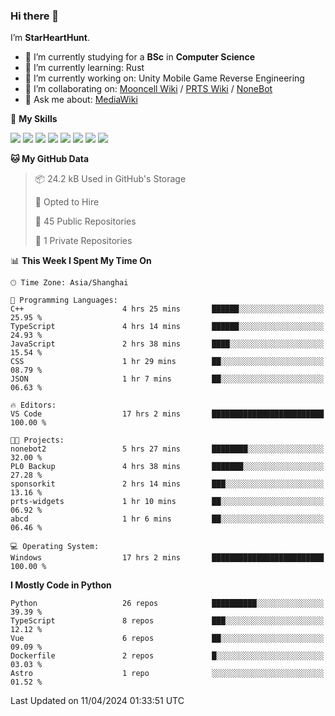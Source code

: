 ### Hi there 👋

I’m **StarHeartHunt**.

- 🏫 I’m currently studying for a **BSc** in **Computer Science**
- 🌱 I’m currently learning: Rust
- 🔭 I’m currently working on: Unity Mobile Game Reverse Engineering
- 👯 I’m collaborating on: [Mooncell Wiki](https://fgo.wiki/) / [PRTS Wiki](http://prts.wiki/) / [NoneBot](https://github.com/nonebot)
- 💬 Ask me about: [MediaWiki](https://www.mediawiki.org)

🌟 **My Skills**

![](https://img.shields.io/badge/-Python-3e74a2?style=flat-square&logo=Python&logoColor=fff)
![](https://img.shields.io/badge/-Node.js-339933?style=flat-square&logo=node.js&logoColor=fff)
![](https://img.shields.io/badge/-Vue-4fc08d?style=flat-square&logo=vue.js&logoColor=fff)
![](https://img.shields.io/badge/-React-2d98ce?style=flat-square&logo=React&logoColor=fff)
![](https://img.shields.io/badge/-TypeScript-3178C6?style=flat-square&logo=TypeScript&logoColor=fff)
![](https://img.shields.io/badge/-Docker-2496ED?style=flat-square&logo=Docker&logoColor=fff)
![](https://img.shields.io/badge/-Linux-000000?style=flat-square&logo=Linux&logoColor=fff)
![](https://img.shields.io/badge/-Dotnet-512bd4?style=flat-square&logo=.net&logoColor=fff)

<!--START_SECTION:waka-->
**🐱 My GitHub Data** 

> 📦 24.2 kB Used in GitHub's Storage 
 > 
> 💼 Opted to Hire
 > 
> 📜 45 Public Repositories 
 > 
> 🔑 1 Private Repositories 
 > 
📊 **This Week I Spent My Time On** 

```text
🕑︎ Time Zone: Asia/Shanghai

💬 Programming Languages: 
C++                      4 hrs 25 mins       ██████░░░░░░░░░░░░░░░░░░░   25.95 % 
TypeScript               4 hrs 14 mins       ██████░░░░░░░░░░░░░░░░░░░   24.93 % 
JavaScript               2 hrs 38 mins       ████░░░░░░░░░░░░░░░░░░░░░   15.54 % 
CSS                      1 hr 29 mins        ██░░░░░░░░░░░░░░░░░░░░░░░   08.79 % 
JSON                     1 hr 7 mins         ██░░░░░░░░░░░░░░░░░░░░░░░   06.63 % 

🔥 Editors: 
VS Code                  17 hrs 2 mins       █████████████████████████   100.00 % 

🐱‍💻 Projects: 
nonebot2                 5 hrs 27 mins       ████████░░░░░░░░░░░░░░░░░   32.00 % 
PL0 Backup               4 hrs 38 mins       ███████░░░░░░░░░░░░░░░░░░   27.28 % 
sponsorkit               2 hrs 14 mins       ███░░░░░░░░░░░░░░░░░░░░░░   13.16 % 
prts-widgets             1 hr 10 mins        ██░░░░░░░░░░░░░░░░░░░░░░░   06.92 % 
abcd                     1 hr 6 mins         ██░░░░░░░░░░░░░░░░░░░░░░░   06.46 % 

💻 Operating System: 
Windows                  17 hrs 2 mins       █████████████████████████   100.00 % 
```

**I Mostly Code in Python** 

```text
Python                   26 repos            ██████████░░░░░░░░░░░░░░░   39.39 % 
TypeScript               8 repos             ███░░░░░░░░░░░░░░░░░░░░░░   12.12 % 
Vue                      6 repos             ██░░░░░░░░░░░░░░░░░░░░░░░   09.09 % 
Dockerfile               2 repos             █░░░░░░░░░░░░░░░░░░░░░░░░   03.03 % 
Astro                    1 repo              ░░░░░░░░░░░░░░░░░░░░░░░░░   01.52 % 
```




 Last Updated on 11/04/2024 01:33:51 UTC
<!--END_SECTION:waka-->
